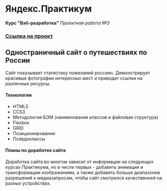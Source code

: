 # Яндекс.Практикум 
**Курс "Вэб-разработка"**
*Проектная работа №3*
### [Ссылка на проект](https://qtrixnet.github.io/russian-travel/)
## Одностраничный сайт о путешествиях по России
Сайт показывает статистику пожеланий россиян. Демонстрирует красивые фотографии интересных мест и приводит ссылки на различные ресурсы.
#### Технологии
+ HTML5
+ CCS3
+ Методология БЭМ (наименования классов и файловая структура)
+ Flexbox
+ GRID
+ Позиционирование
+ Псевдоклассы
#### Планы по доработке сайта
Доработка сайта во многом зависит от информации на следующих курсах Практикума, но в числе первых - добавить анимации и трансформации изображениям, а также добавить больше диапазонов разрешений к медиазапросам, чтобы сайт смотрелся качественней на разных устройствах.
